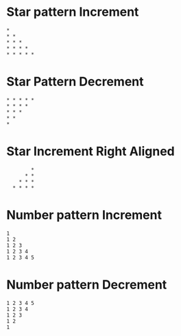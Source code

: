 # Star pattern Increment
```
* 
* * 
* * * 
* * * * 
* * * * * 
```

# Star Pattern Decrement 
```
* * * * *  
* * * *  
* * *  
* *  
*  
```

# Star Increment Right Aligned
```
        *  
      * *  
    * * *  
  * * * *
```

# Number pattern Increment
```
1  
1 2  
1 2 3  
1 2 3 4  
1 2 3 4 5
```

# Number pattern Decrement
```
1 2 3 4 5  
1 2 3 4  
1 2 3  
1 2  
1  
```
